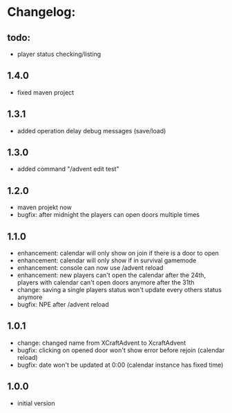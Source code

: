 # Changelog:

## todo:
 - player status checking/listing

## 1.4.0
 - fixed maven project

## 1.3.1
 - added operation delay debug messages (save/load)

## 1.3.0
 - added command "/advent edit <day> test"

## 1.2.0
 - maven projekt now
 - bugfix: after midnight the players can open doors multiple times

## 1.1.0
 - enhancement: calendar will only show on join if there is a door to open
 - enhancement: calendar will only show if in survival gamemode
 - enhancement: console can now use /advent reload
 - enhancement: new players can't open the calendar after the 24th, players with calendar can't open doors anymore after the 31th
 - change: saving a single players status won't update every others status anymore
 - bugfix: NPE after /advent reload

## 1.0.1
 - change: changed name from XCraftAdvent to XcraftAdvent
 - bugfix: clicking on opened door won't show error before rejoin (calendar reload)
 - bugfix: date won't be updated at 0:00 (calendar instance has fixed time)

## 1.0.0
 - initial version
